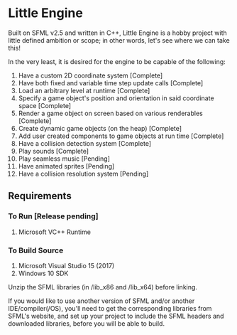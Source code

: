 # Little Engine

Built on SFML v2.5 and written in C++, Little Engine is a hobby project with little defined ambition or scope; in other words, let's see where we can take this! 

In the very least, it is desired for the engine to be capable of the following:
1. Have a custom 2D coordinate system [Complete]
1. Have both fixed and variable time step update calls [Complete]
1. Load an arbitrary level at runtime [Complete]
1. Specify a game object's position and orientation in said coordinate space [Complete]
1. Render a game object on screen based on various renderables [Complete]
1. Create dynamic game objects (on the heap) [Complete]
1. Add user created components to game objects at run time [Complete]
1. Have a collision detection system [Complete]
1. Play sounds [Complete]
1. Play seamless music [Pending]
1. Have animated sprites [Pending]
1. Have a collision resolution system [Pending]

## Requirements

### To Run [Release pending]
1. Microsoft VC++ Runtime

### To Build Source
1. Microsoft Visual Studio 15 (2017)
1. Windows 10 SDK

Unzip the SFML libraries (in /lib_x86 and /lib_x64) before linking.

If you would like to use another version of SFML and/or another IDE/compiler(/OS), you'll need to get the corresponding libraries from SFML's website, and set up your project to include the SFML headers and downloaded libraries, before you will be able to build.
